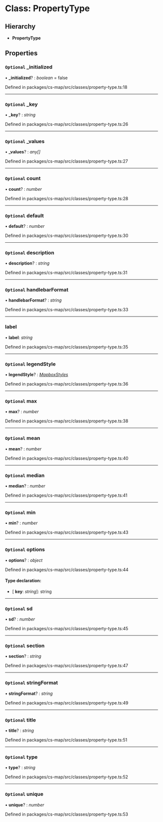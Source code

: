 # Class: PropertyType

## Hierarchy

* **PropertyType**

## Properties

### `Optional` _initialized

• **_initialized**? : *boolean* = false

Defined in packages/cs-map/src/classes/property-type.ts:18

___

### `Optional` _key

• **_key**? : *string*

Defined in packages/cs-map/src/classes/property-type.ts:26

___

### `Optional` _values

• **_values**? : *any[]*

Defined in packages/cs-map/src/classes/property-type.ts:27

___

### `Optional` count

• **count**? : *number*

Defined in packages/cs-map/src/classes/property-type.ts:28

___

### `Optional` default

• **default**? : *number*

Defined in packages/cs-map/src/classes/property-type.ts:30

___

### `Optional` description

• **description**? : *string*

Defined in packages/cs-map/src/classes/property-type.ts:31

___

### `Optional` handlebarFormat

• **handlebarFormat**? : *string*

Defined in packages/cs-map/src/classes/property-type.ts:33

___

###  label

• **label**: *string*

Defined in packages/cs-map/src/classes/property-type.ts:35

___

### `Optional` legendStyle

• **legendStyle**? : *[MapboxStyles](_cs_map_src_classes_layer_style_.mapboxstyles.md)*

Defined in packages/cs-map/src/classes/property-type.ts:36

___

### `Optional` max

• **max**? : *number*

Defined in packages/cs-map/src/classes/property-type.ts:38

___

### `Optional` mean

• **mean**? : *number*

Defined in packages/cs-map/src/classes/property-type.ts:40

___

### `Optional` median

• **median**? : *number*

Defined in packages/cs-map/src/classes/property-type.ts:41

___

### `Optional` min

• **min**? : *number*

Defined in packages/cs-map/src/classes/property-type.ts:43

___

### `Optional` options

• **options**? : *object*

Defined in packages/cs-map/src/classes/property-type.ts:44

#### Type declaration:

* \[ **key**: *string*\]: string

___

### `Optional` sd

• **sd**? : *number*

Defined in packages/cs-map/src/classes/property-type.ts:45

___

### `Optional` section

• **section**? : *string*

Defined in packages/cs-map/src/classes/property-type.ts:47

___

### `Optional` stringFormat

• **stringFormat**? : *string*

Defined in packages/cs-map/src/classes/property-type.ts:49

___

### `Optional` title

• **title**? : *string*

Defined in packages/cs-map/src/classes/property-type.ts:51

___

### `Optional` type

• **type**? : *string*

Defined in packages/cs-map/src/classes/property-type.ts:52

___

### `Optional` unique

• **unique**? : *number*

Defined in packages/cs-map/src/classes/property-type.ts:53
